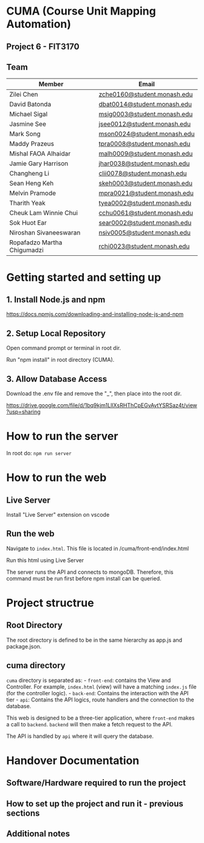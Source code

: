 # CUMA (Course Unit Mapping Automation) 

## Project 6 - FIT3170

## Team

| Member                      | Email                       |
| --------------------------- | --------------------------- |
| Zilei Chen                  | zche0160@student.monash.edu |
| David Batonda               | dbat0014@student.monash.edu |
| Michael Sigal               | msig0003@student.monash.edu |
| Jasmine See                 | jsee0012@student.monash.edu |
| Mark Song                   | mson0024@student.monash.edu |
| Maddy Prazeus               | tpra0008@student.monash.edu |
| Mishal FAOA Alhaidar        | malh0009@student.monash.edu |
| Jamie Gary Harrison         | jhar0038@student.monash.edu |
| Changheng Li                | clii0078@student.monash.edu |
| Sean Heng Keh               | skeh0003@student.monash.edu |
| Melvin Pramode              | mpra0021@student.monash.edu |
| Tharith Yeak                | tyea0002@student.monash.edu |
| Cheuk Lam Winnie Chui       | cchu0061@student.monash.edu |
| Sok Huot Ear                | sear0002@student.monash.edu |
| Niroshan Sivaneeswaran      | nsiv0005@student.monash.edu |
| Ropafadzo Martha Chigumadzi | rchi0023@student.monash.edu |

# Getting started and setting up

## 1. Install Node.js and npm

https://docs.npmjs.com/downloading-and-installing-node-js-and-npm

## 2. Setup Local Repository

Open command prompt or terminal in root dir.

Run "npm install" in root directory (CUMA).

## 3. Allow Database Access

Download the .env file and remove the "_", then place into the root dir.

https://drive.google.com/file/d/1bq9kjm1LlIXsRHThCpEGvAytYSRSaz4t/view?usp=sharing

# How to run the server
In root do: `npm run server`

# How to run the web
## Live Server 
Install "Live Server" extension on vscode

## Run the web
Navigate to `index.html`.
This file is located in /cuma/front-end/index.html

Run this html using Live Server



The server runs the API and connects to mongoDB. Therefore, this command must be run first
before npm install can be queried. 




# Project structrue

## Root Directory
The root directory is defined to be in the same hierarchy as app.js and package.json.

## cuma directory
`cuma` directory is separated as: 
    - `front-end`: contains the View and Controller. For example, `index.html` (view) will have a matching `index.js` file (for the controller logic). 
    -  `back-end`: Contains the interaction with the API tier
    - `api`: Contains the API logics, route handlers and the connection to the database. 

This web is designed to be a three-tier application, where `front-end` makes a call to `backend`. `backend` will then make a fetch request to the API. 

The API is handled by `api` where it will query the database. 




# Handover Documentation
## Software/Hardware required to run the project

## How to set up the project and run it - previous sections

## Additional notes




